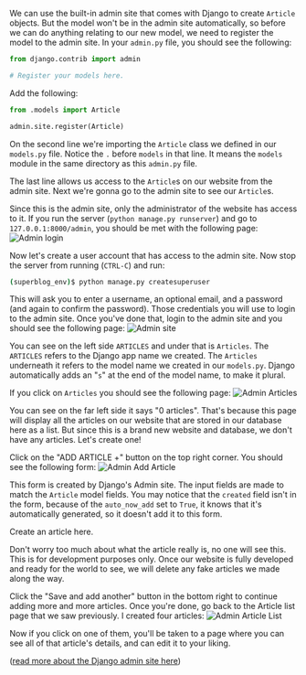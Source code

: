 We can use the built-in admin site that comes with Django to create `Article` objects. But the model won't be in the admin site automatically, so before we can do anything relating to our new model, we need to register the model to the admin site. In your `admin.py` file, you should see the following:

```python
from django.contrib import admin

# Register your models here.
```

Add the following:

```python
from .models import Article

admin.site.register(Article)
```

On the second line we're importing the `Article` class we defined in our `models.py` file. Notice the `.` before `models` in that line. It means the `models` module in the same directory as this `admin.py` file.

The last line allows us access to the `Article`s on our website from the admin site. Next we're gonna go to the admin site to see our `Article`s.

Since this is the admin site, only the administrator of the website has access to it. If you run the server (`python manage.py runserver`) and go to `127.0.0.1:8000/admin`, you should be met with the following page:
![Admin login](https://i.imgur.com/wRF8e8O.png)

Now let's create a user account that has access to the admin site. Now stop the server from running (`CTRL-C`) and run:

```bash
(superblog_env)$ python manage.py createsuperuser
```

This will ask you to enter a username, an optional email, and a password (and again to confirm the password). Those credentials you will use to login to the admin site. Once you've done that, login to the admin site and you should see the following page:
![Admin site](https://i.imgur.com/qDnxGBL.png)

You can see on the left side `ARTICLES` and under that is `Articles`. The `ARTICLES` refers to the Django app name we created. The `Articles` underneath it refers to the model name we created in our `models.py`. Django automatically adds an "`s`" at the end of the model name, to make it plural.

If you click on `Articles` you should see the following page:
![Admin Articles](https://i.imgur.com/al327uL.png)

You can see on the far left side it says "0 articles". That's because this page will display all the articles on our website that are stored in our database here as a list. But since this is a brand new website and database, we don't have any articles. Let's create one!

Click on the "ADD ARTICLE +" button on the top right corner. You should see the following form:
![Admin Add Article](https://i.imgur.com/U3IkJRO.png)

This form is created by Django's Admin site. The input fields are made to match the `Article` model fields. You may notice that the `created` field isn't in the form, because of the `auto_now_add` set to `True`, it knows that it's automatically generated, so it doesn't add it to this form.

Create an article here.

Don't worry too much about what the article really is, no one will see this. This is for development purposes only. Once our website is fully developed and ready for the world to see, we will delete any fake articles we made along the way.

Click the "Save and add another" button in the bottom right to continue adding more and more articles. Once you're done, go back to the Article list page that we saw previously. I created four articles:
![Admin Article List](https://i.imgur.com/nkoNDdC.png)

Now if you click on one of them, you'll be taken to a page where you can see all of that article's details, and can edit it to your liking.

([read more about the Django admin site here](https://docs.djangoproject.com/en/2.2/ref/contrib/admin/))
